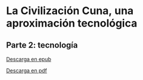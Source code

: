 # La Civilización Cuna, una aproximación tecnológica
## Parte 2: tecnología

[Descarga en epub]()

[Descarga en pdf]()
       
